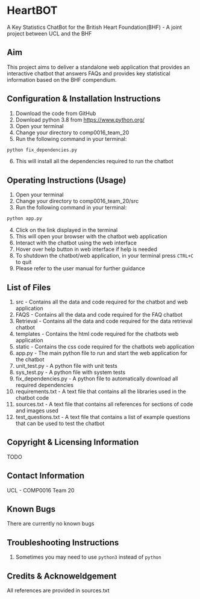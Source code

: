 # HeartBOT
A Key Statistics ChatBot for the British Heart Foundation(BHF) - A joint project between UCL and the BHF

## Aim
This project aims to deliver a standalone web application that provides an interactive chatbot that answers FAQs and provides key statistical information based on the BHF compendium.

## Configuration & Installation Instructions
1) Download the code from GitHub
2) Download python 3.8 from https://www.python.org/
3) Open your terminal
4) Change your directory to comp0016_team_20
5) Run the following command in your terminal:
```bash
python fix_dependencies.py
```
6) This will install all the dependencies required to run the chatbot

## Operating Instructions (Usage)
1) Open your terminal
2) Change your directory to comp0016_team_20/src
3) Run the following command in your terminal:
```bash
python app.py
```
4) Click on the link displayed in the terminal
5) This will open your browser with the chatbot web application
6) Interact with the chatbot using the web interface
7) Hover over help button in web interface if help is needed
8) To shutdown the chatbot/web application, in your terminal press ```CTRL+C``` to quit
8) Please refer to the user manual for further guidance

## List of Files
1) src - Contains all the data and code required for the chatbot and web application
2) FAQS - Contains all the data and code required for the FAQ chatbot
3) Retrieval - Contains all the data and code required for the data retrieval chatbot
4) templates - Contains the html code required for the chatbots web application
5) static - Contains the css code required for the chatbots web application
4) app.py - The main python file to run and start the web application for the chatbot
5) unit_test.py - A python file with unit tests
6) sys_test.py - A python file with system tests
5) fix_dependencies.py - A python file to automatically download all required dependencies
6) requirements.txt - A text file that contains all the libraries used in the chatbot code
7) sources.txt - A text file that contains all references for sections of code and images used
8) test_questions.txt - A text file that contains a list of example questions that can be used to test the chatbot

## Copyright & Licensing Information
TODO

## Contact Information
UCL - COMP0016 Team 20

## Known Bugs
There are currently no known bugs

## Troubleshooting Instructions
1) Sometimes you may need to use ```python3``` instead of ```python```

## Credits & Acknoweldgement
All references are provided in sources.txt